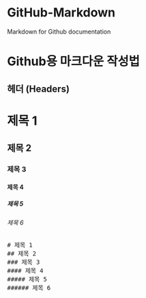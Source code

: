 # GitHub-Markdown
Markdown for Github documentation

# Github용 마크다운 작성법

## 헤더 (Headers)



# 제목 1
## 제목 2
### 제목 3
#### 제목 4
##### 제목 5
###### 제목 6
<pre>
# 제목 1
## 제목 2
### 제목 3
#### 제목 4
##### 제목 5
###### 제목 6
</pre>